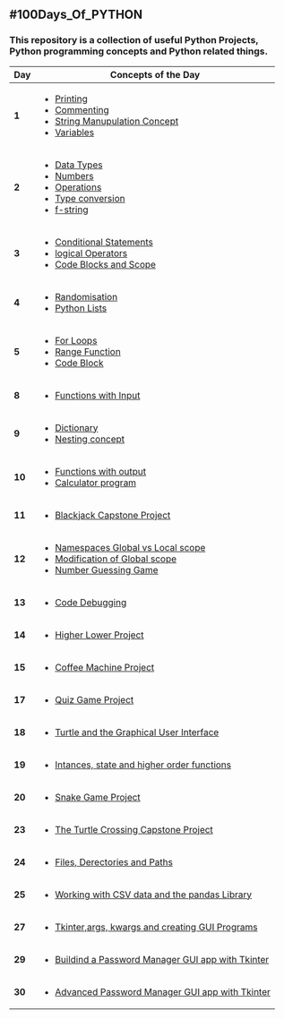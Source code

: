 ## #100Days_Of_PYTHON
### This repository is a collection of useful Python Projects, Python programming concepts and Python related things.

| **Day** | **Concepts of the Day**                                                                                                                      |
| ------- | -------------------------------------------------------------------------------------------------------------------------------------------- |
| **1**   | [<ul><li>Printing</li><li>Commenting</li><li>String Manupulation Concept</li><li>Variables</li></ul>](/Python-code/Day_1/)                   |
| **2**   | [<ul><li>Data Types</li><li>Numbers</li><li>Operations</li><li>Type conversion</li><li>f-string</li></ul>](/Python-code/Day_2/)              |
| **3**   | [<ul><li>Conditional Statements</li><li>logical Operators</li><li>Code Blocks and Scope</li></ul>](/Python-code/Day-3/)                      |
| **4**   | [<ul><li>Randomisation</li><li>Python Lists</li></ul>](/Python-code/Day_4/)                                                                  |
| **5**   | [<ul><li>For Loops</li><li>Range Function</li><li>Code Block</li></ul>](/Python-code/Day_5/)                                                 |
| **8**   | [<ul><li>Functions with Input</li></ul>](/Python-code/Day_8/)                                                                                |
| **9**   | [<ul><li>Dictionary</li><li>Nesting concept</li></ul>](/Python-code/Day_9/)                                                                  |
| **10**  | [<ul><li>Functions with output</li><li>Calculator program</li></ul>](/Python-code/Day_10/)                                                   |
| **11**  | [<ul><li>Blackjack Capstone Project</li></ul>](/Python-code/Day_11/)                                                                         |
| **12**  | [<ul><li>Namespaces Global vs Local scope</li><li>Modification of Global scope</li><li>Number Guessing Game</li></ul>](/Python-code/Day_12/) |
| **13**  | [<ul><li>Code Debugging</li></ul>](/Python-code/Day_13/)                                                                                     |
| **14**  | [<ul><li>Higher Lower Project</li></ul>](/Python-code/Day_14/)                                                                                |
| **15**  | [<ul><li>Coffee Machine Project</li><ul>](/Python-code/Day_15/)                                                                              |
| **17**  | [<ul><li>Quiz Game Project</li></ul>](/Python-code/Day_17/)                                                                                   |
| **18**  | [<ul><li>Turtle and the Graphical User Interface</li></ul>](/Python-code/Day_18/)                                                             |
| **19**  | [<ul><li>Intances, state and higher order functions</li></ul>](/Python-code/Day_19/)                                                          |
| **20**  | [<ul><li>Snake Game Project</li></ul>](/Python-code/Day_20/)                                                                                  |
| **23**  | [<ul><li>The Turtle Crossing Capstone Project</li></ul>](/Python-code/Day_23/)                                                                |
| **24**  | [<ul><li>Files, Derectories and Paths</li></ul>](/Python-code/Day_24/)                                                                        |
| **25**  | [<ul><li>Working with CSV data and the pandas Library</li></ul>](/Python-code/Day_24/)                                                        |
| **27**  | [<ul><li>Tkinter,args, kwargs and creating GUI Programs</li></ul>](Python-code/Day_27/)                                                       |
| **29**  | [<ul><li>Buildind a Password Manager GUI app with Tkinter</li></ul>](Python-code/Day-29/)                                                     |
| **30**  | [<ul><li>Advanced Password Manager GUI app with Tkinter</li></ul>](Python-code/Day-30/)                                                       |

